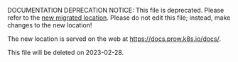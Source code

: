 DOCUMENTATION DEPRECATION NOTICE: This file is deprecated. Please refer to the
[new migrated
location](https://docs.prow.k8s.io/docs/components/core/tide/).
Please do not edit this file; instead, make changes to the new location!

The new location is served on the web at
https://docs.prow.k8s.io/docs/.

This file will be deleted on 2023-02-28.

